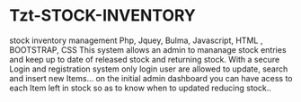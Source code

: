 # Tzt-STOCK-INVENTORY
stock inventory management 
Php, Jquey, Bulma, Javascript, HTML , BOOTSTRAP, CSS
This system allows an admin to mananage stock entries and keep up to date of released stock and returning stock.
With a secure Login and registration system only login user are allowed to update, search and insert new Items... on the initial admin dashboard you can have 
acess to each Item left in stock so as to know when to updated reducing stock..

